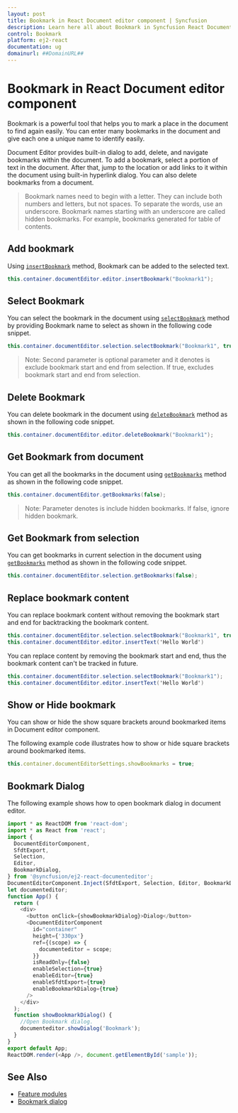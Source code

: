 ```yaml
---
layout: post
title: Bookmark in React Document editor component | Syncfusion
description: Learn here all about Bookmark in Syncfusion React Document editor component of Syncfusion Essential JS 2 and more.
control: Bookmark 
platform: ej2-react
documentation: ug
domainurl: ##DomainURL##
---
```


# Bookmark in React Document editor component

Bookmark is a powerful tool that helps you to mark a place in the document to find again easily. You can enter many bookmarks in the document and give each one a unique name to identify easily.

Document Editor provides built-in dialog to add, delete, and navigate bookmarks within the document. To add a bookmark, select a portion of text in the document. After that, jump to the location or add links to it within the document using built-in hyperlink dialog. You can also delete bookmarks from a document.

>Bookmark names need to begin with a letter. They can include both numbers and letters, but not spaces. To separate the words, use an underscore.
>Bookmark names starting with an underscore are called hidden bookmarks. For example, bookmarks generated for table of contents.

## Add bookmark

Using [`insertBookmark`](https://ej2.syncfusion.com/react/documentation/api/document-editor/editor/#insertbookmark) method, Bookmark can be added to the selected text.

```csharp
this.container.documentEditor.editor.insertBookmark("Bookmark1");
```

## Select Bookmark

You can select the bookmark in the document using [`selectBookmark`](https://ej2.syncfusion.com/react/documentation/api/document-editor/selection/#selectbookmark) method by providing Bookmark name to select as shown in the following code snippet.

```csharp
this.container.documentEditor.selection.selectBookmark("Bookmark1", true);
```

>Note: Second parameter is optional parameter and it denotes is exclude bookmark start and end from selection. If true, excludes bookmark start and end from selection.

## Delete Bookmark

You can delete bookmark in the document using [`deleteBookmark`](https://ej2.syncfusion.com/react/documentation/api/document-editor/editor/#deletebookmark) method as shown in the following code snippet.

```csharp
this.container.documentEditor.editor.deleteBookmark("Bookmark1");
```

## Get Bookmark from document

You can get all the bookmarks in the document using [`getBookmarks`](https://ej2.syncfusion.com/react/documentation/api/document-editor/#getbookmarks) method as shown in the following code snippet.

```csharp
this.container.documentEditor.getBookmarks(false);
```

>Note: Parameter denotes is include hidden bookmarks. If false, ignore hidden bookmark.

## Get Bookmark from selection

You can get bookmarks in current selection in the document using [`getBookmarks`](../api/document-editor/selection/#getbookmarks) method as shown in the following code snippet.

```csharp
this.container.documentEditor.selection.getBookmarks(false);
```

## Replace bookmark content

You can replace bookmark content without removing the bookmark start and end for backtracking the bookmark content.

```csharp
this.container.documentEditor.selection.selectBookmark("Bookmark1", true);
this.container.documentEditor.editor.insertText('Hello World')
```

You can replace content by removing the bookmark start and end, thus the bookmark content can't be tracked in future.

```csharp
this.container.documentEditor.selection.selectBookmark("Bookmark1");
this.container.documentEditor.editor.insertText('Hello World')
```

## Show or Hide bookmark

You can show or hide the show square brackets around bookmarked items in Document editor component.

The following example code illustrates how to show or hide square brackets around bookmarked items.

```typescript
this.container.documentEditorSettings.showBookmarks = true;
```

## Bookmark Dialog

The following example shows how to open bookmark dialog in document editor.

```ts
import * as ReactDOM from 'react-dom';
import * as React from 'react';
import {
  DocumentEditorComponent,
  SfdtExport,
  Selection,
  Editor,
  BookmarkDialog,
} from '@syncfusion/ej2-react-documenteditor';
DocumentEditorComponent.Inject(SfdtExport, Selection, Editor, BookmarkDialog);
let documenteditor;
function App() {
  return (
    <div>
      <button onClick={showBookmarkDialog}>Dialog</button>
      <DocumentEditorComponent
        id="container"
        height={'330px'}
        ref={(scope) => {
          documenteditor = scope;
        }}
        isReadOnly={false}
        enableSelection={true}
        enableEditor={true}
        enableSfdtExport={true}
        enableBookmarkDialog={true}
      />
    </div>
  );
  function showBookmarkDialog() {
    //Open Bookmark dialog.
    documenteditor.showDialog('Bookmark');
  }
}
export default App;
ReactDOM.render(<App />, document.getElementById('sample'));
```


## See Also

* [Feature modules](../document-editor/feature-module)
* [Bookmark dialog](../document-editor/dialog#bookmark-dialog)
